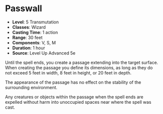 # Passwall

- **Level**: 5 Transmutation
- **Classes**: Wizard
- **Casting Time**: 1 action
- **Range**: 30 feet
- **Components**: V, S, M
- **Duration**: 1 hour
- **Source**: Level Up Advanced 5e

Until the spell ends, you create a passage extending into the target surface. When creating the passage you define its dimensions, as long as they do not exceed 5 feet in width, 8 feet in height, or 20 feet in depth.

The appearance of the passage has no effect on the stability of the surrounding environment.

Any creatures or objects within the passage when the spell ends are expelled without harm into unoccupied spaces near where the spell was cast.

